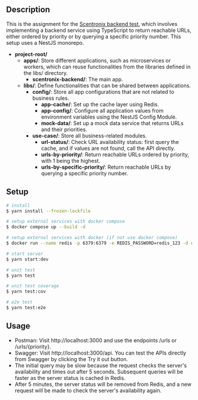 ## Description

This is the assignment for the [Scentronix backend test](https://gitlab.com/scentronix/assessments/web-interviews/-/tree/master/backend?ref_type=heads), which involves implementing a backend service using TypeScript to return reachable URLs, either ordered by priority or by querying a specific priority number. This setup uses a NestJS monorepo.

- **project-root/**
  - **apps/**: Store different applications, such as microservices or workers, which can reuse functionalities from the libraries defined in the libs/ directory.
    - **scentronix-backend/**: The main app.
  - **libs/**: Define functionalities that can be shared between applications.
    - **config/**: Store all app configurations that are not related to business rules.
      - **app-cache/**: Set up the cache layer using Redis.
      - **app-config/**: Configure all application values from environment variables using the NestJS Config Module.
      - **mock-data/**: Set up a mock data service that returns URLs and their priorities.
    - **use-case/**: Store all business-related modules.
      - **url-status/**: Check URL availability status: first query the cache, and if values are not found, call the API directly.
      - **urls-by-priority/**: Return reachable URLs ordered by priority, with 1 being the highest.
      - **urls-by-specific-priority/**: Return reachable URLs by querying a specific priority number.

## Setup

```bash
# install
$ yarn install --frozen-lockfile

# setup external services with docker compose
$ docker compose up --build -d

# setup external services with docker (if not use docker compose)
$ docker run --name redis -p 6379:6379 -e REDIS_PASSWORD=redis_123 -d redis redis-server --requirepass redis_123

# start server
$ yarn start:dev

# unit test
$ yarn test

# unit test coverage
$ yarn test:cov

# e2e test
$ yarn test:e2e
```

## Usage

- Postman: Visit http://localhost:3000 and use the endpoints /urls or /urls/{priority}.
- Swagger: Visit http://localhost:3000/api. You can test the APIs directly from Swagger by clicking the Try it out button.
- The initial query may be slow because the request checks the server's availability and times out after 5 seconds. Subsequent queries will be faster as the server status is cached in Redis.
- After 5 minutes, the server status will be removed from Redis, and a new request will be made to check the server's availability again.
